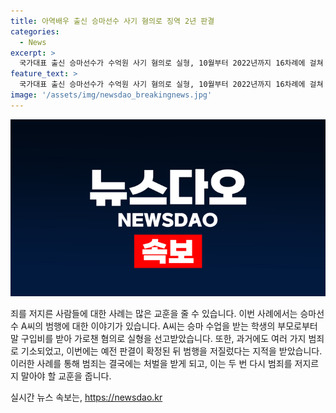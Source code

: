 ```yaml
---
title: 아역배우 출신 승마선수 사기 혐의로 징역 2년 판결
categories:
  - News
excerpt: >
  국가대표 출신 승마선수가 수억원 사기 혐의로 실형, 10월부터 2022년까지 16차례에 걸쳐 2억6700여만원을 받아 가로챈 혐의, 이전에도 성폭력으로 집행유예, 1억4000여만원을 빌려 가로챈 혐의 등 유죄 판결. 2년 6개월 징역형의 집행유예.
feature_text: >
  국가대표 출신 승마선수가 수억원 사기 혐의로 실형, 10월부터 2022년까지 16차례에 걸쳐 2억6700여만원을 받아 가로챈 혐의, 이전에도 성폭력으로 집행유예, 1억4000여만원을 빌려 가로챈 혐의 등 유죄 판결. 2년 6개월 징역형의 집행유예.
image: '/assets/img/newsdao_breakingnews.jpg'
---
```


<p><img src="/assets/img/newsdao_breakingnews.jpg" alt="pcversion 속보" /></p>

<p>죄를 저지른 사람들에 대한 사례는 많은 교훈을 줄 수 있습니다. 이번 사례에서는 승마선수 A씨의 범행에 대한 이야기가 있습니다. A씨는 승마 수업을 받는 학생의 부모로부터 말 구입비를 받아 가로챈 혐의로 실형을 선고받았습니다. 또한, 과거에도 여러 가지 범죄로 기소되었고, 이번에는 예전 판결이 확정된 뒤 범행을 저질렀다는 지적을 받았습니다. 이러한 사례를 통해 범죄는 결국에는 처벌을 받게 되고, 이는 두 번 다시 범죄를 저지르지 말아야 할 교훈을 줍니다.</p>

<p data-ke-size="size16"></p>
실시간 뉴스 속보는, <a href="https://newsdao.kr" rel="dofollow">https://newsdao.kr</a>


